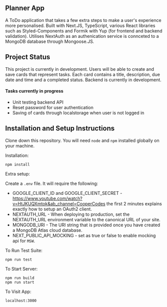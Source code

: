 ## Planner App
A ToDo application that takes a few extra steps to make a user's experience more personalised. Built with Next.JS, TypeScript, various React libraries such as Styled-Components and Formik with Yup (for frontend and backend validation). Utilises NextAuth as an authenication service is connceted to a MongoDB database through Mongoose.JS.

## Project Status
This project is currently in development. Users will be able to create and save cards that represent tasks. Each card contains a title, description, due date and time and a completed status. Backend is currently in development.

#### Tasks currently in progress
- Unit testing backend API
- Reset password for user authentication
- Saving of cards through localstorage when user is not logged in

## Installation and Setup Instructions

Clone down this repository. You will need `node` and `npm` installed globally on your machine.

Installation:

`npm install` 

Extra setup:

Create a `.env` file. It will require the following:
- GOOGLE_CLIENT_ID and GOOGLE_CLIENT_SECRET - https://www.youtube.com/watch?v=HtJKUQXmtok&ab_channel=CooperCodes the first 2 minutes explains exactly how to setup an OAuth2 client.
- NEXTAUTH_URL - When deploying to production, set the NEXTAUTH_URL environment variable to the canonical URL of your site.
- MONGODB_URI - The URI string that is provided once you have created a MongoDB Atlas cloud database.
- NEXT_PUBLIC_API_MOCKING - set as true or false to enable mocking api for `MSW`.

To Run Test Suite:  

`npm run test`  

To Start Server:

`npm run build`  
`npm run start`  

To Visit App:

`localhost:3000` 